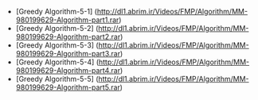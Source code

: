 + [Greedy Algorithm-5-1] (http://dl1.abrim.ir/Videos/FMP/Algorithm/MM-980199629-Algorithm-part1.rar)
+ [Greedy Algorithm-5-2] (http://dl1.abrim.ir/Videos/FMP/Algorithm/MM-980199629-Algorithm-part2.rar)
+ [Greedy Algorithm-5-3] (http://dl1.abrim.ir/Videos/FMP/Algorithm/MM-980199629-Algorithm-part3.rar)
+ [Greedy Algorithm-5-4] (http://dl1.abrim.ir/Videos/FMP/Algorithm/MM-980199629-Algorithm-part4.rar)
+ [Greedy Algorithm-5-5] (http://dl1.abrim.ir/Videos/FMP/Algorithm/MM-980199629-Algorithm-part5.rar)
